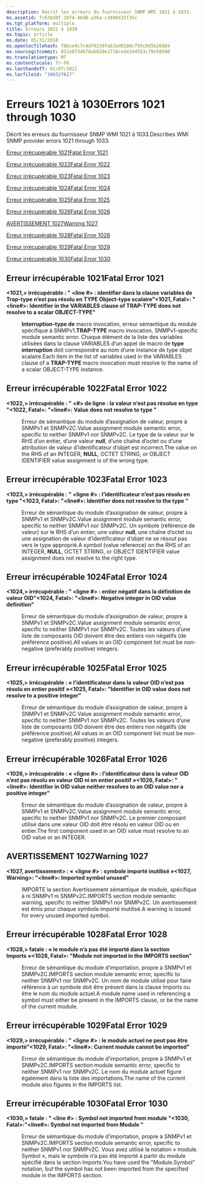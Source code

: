 ```yaml
---
description: Décrit les erreurs du fournisseur SNMP WMI 1021 à 1033.
ms.assetid: fc638d0f-20f4-46d0-a36a-c3898415f35c
ms.tgt_platform: multiple
title: Erreurs 1021 à 1030
ms.topic: article
ms.date: 05/31/2018
ms.openlocfilehash: f8bce9c7c4d70250fa63ad0100cf93c8d5b26984
ms.sourcegitcommit: 831e8f3db78ab820e1710cede244553c70e50500
ms.translationtype: MT
ms.contentlocale: fr-FR
ms.lasthandoff: 01/07/2021
ms.locfileid: "106527627"
---
```

# <a name="errors-1021-through-1030"></a><span data-ttu-id="b899a-103">Erreurs 1021 à 1030</span><span class="sxs-lookup"><span data-stu-id="b899a-103">Errors 1021 through 1030</span></span>

<span data-ttu-id="b899a-104">Décrit les erreurs du fournisseur SNMP WMI 1021 à 1033.</span><span class="sxs-lookup"><span data-stu-id="b899a-104">Describes WMI SNMP provider errors 1021 through 1033.</span></span>

[<span data-ttu-id="b899a-105">Erreur irrécupérable 1021</span><span class="sxs-lookup"><span data-stu-id="b899a-105">Fatal Error 1021</span></span>](#fatal-error-1021)

[<span data-ttu-id="b899a-106">Erreur irrécupérable 1022</span><span class="sxs-lookup"><span data-stu-id="b899a-106">Fatal Error 1022</span></span>](#fatal-error-1022)

[<span data-ttu-id="b899a-107">Erreur irrécupérable 1023</span><span class="sxs-lookup"><span data-stu-id="b899a-107">Fatal Error 1023</span></span>](#fatal-error-1023)

[<span data-ttu-id="b899a-108">Erreur irrécupérable 1024</span><span class="sxs-lookup"><span data-stu-id="b899a-108">Fatal Error 1024</span></span>](#fatal-error-1024)

[<span data-ttu-id="b899a-109">Erreur irrécupérable 1025</span><span class="sxs-lookup"><span data-stu-id="b899a-109">Fatal Error 1025</span></span>](#fatal-error-1025)

[<span data-ttu-id="b899a-110">Erreur irrécupérable 1026</span><span class="sxs-lookup"><span data-stu-id="b899a-110">Fatal Error 1026</span></span>](#fatal-error-1026)

[<span data-ttu-id="b899a-111">AVERTISSEMENT 1027</span><span class="sxs-lookup"><span data-stu-id="b899a-111">Warning 1027</span></span>](#warning-1027)

[<span data-ttu-id="b899a-112">Erreur irrécupérable 1028</span><span class="sxs-lookup"><span data-stu-id="b899a-112">Fatal Error 1028</span></span>](#fatal-error-1028)

[<span data-ttu-id="b899a-113">Erreur irrécupérable 1029</span><span class="sxs-lookup"><span data-stu-id="b899a-113">Fatal Error 1029</span></span>](#fatal-error-1029)

[<span data-ttu-id="b899a-114">Erreur irrécupérable 1030</span><span class="sxs-lookup"><span data-stu-id="b899a-114">Fatal Error 1030</span></span>](#fatal-error-1030)

## <a name="fatal-error-1021"></a><span data-ttu-id="b899a-115">Erreur irrécupérable 1021</span><span class="sxs-lookup"><span data-stu-id="b899a-115">Fatal Error 1021</span></span>

<dl> <dt>

<span data-ttu-id="b899a-116"><span id="_1021__Fatal_____fileName__line____Identifier__identifier__in_the_VARIABLES_clause_of_TRAP-TYPE_does_not_resolve_to_a_scalar_OBJECT-TYPE_"></span><span id="_1021__fatal_____filename__line____identifier__identifier__in_the_variables_clause_of_trap-type_does_not_resolve_to_a_scalar_object-type_"></span><span id="_1021__FATAL_____FILENAME__LINE____IDENTIFIER__IDENTIFIER__IN_THE_VARIABLES_CLAUSE_OF_TRAP-TYPE_DOES_NOT_RESOLVE_TO_A_SCALAR_OBJECT-TYPE_"></span>**<1021,> irrécupérable : " <fileName><line \#> : identifier <identifier> dans la clause variables de Trap-type n’est pas résolu en TYPE Object-type scalaire"**</span><span class="sxs-lookup"><span data-stu-id="b899a-116"><span id="_1021__Fatal_____fileName__line____Identifier__identifier__in_the_VARIABLES_clause_of_TRAP-TYPE_does_not_resolve_to_a_scalar_OBJECT-TYPE_"></span><span id="_1021__fatal_____filename__line____identifier__identifier__in_the_variables_clause_of_trap-type_does_not_resolve_to_a_scalar_object-type_"></span><span id="_1021__FATAL_____FILENAME__LINE____IDENTIFIER__IDENTIFIER__IN_THE_VARIABLES_CLAUSE_OF_TRAP-TYPE_DOES_NOT_RESOLVE_TO_A_SCALAR_OBJECT-TYPE_"></span>**<1021, Fatal>: "<fileName><line\#>: Identifier <identifier> in the VARIABLES clause of TRAP-TYPE does not resolve to a scalar OBJECT-TYPE"**</span></span>
</dt> <dd>

<span data-ttu-id="b899a-117">**Interruption-type de** macro invocation, erreur sémantique du module spécifique à SNMPv1.</span><span class="sxs-lookup"><span data-stu-id="b899a-117">**TRAP-TYPE** macro invocation, SNMPv1-specific module semantic error.</span></span> <span data-ttu-id="b899a-118">Chaque élément de la liste des variables utilisées dans la clause VARIABLES d’un appel de macro de **type interruption** doit correspondre au nom d’une instance de type objet scalaire.</span><span class="sxs-lookup"><span data-stu-id="b899a-118">Each item in the list of variables used in the VARIABLES clause of a **TRAP-TYPE** macro invocation must resolve to the name of a scalar OBJECT-TYPE instance.</span></span>

</dd> </dl>

## <a name="fatal-error-1022"></a><span data-ttu-id="b899a-119">Erreur irrécupérable 1022</span><span class="sxs-lookup"><span data-stu-id="b899a-119">Fatal Error 1022</span></span>

<dl> <dt>

<span data-ttu-id="b899a-120"><span id="_1022__Fatal_____fileName__line____Value_does_not_resolve_to_type__type__"></span><span id="_1022__fatal_____filename__line____value_does_not_resolve_to_type__type__"></span><span id="_1022__FATAL_____FILENAME__LINE____VALUE_DOES_NOT_RESOLVE_TO_TYPE__TYPE__"></span>**<1022,> irrécupérable : " <fileName><\#> de ligne : la valeur n’est pas résolue en type <type> "**</span><span class="sxs-lookup"><span data-stu-id="b899a-120"><span id="_1022__Fatal_____fileName__line____Value_does_not_resolve_to_type__type__"></span><span id="_1022__fatal_____filename__line____value_does_not_resolve_to_type__type__"></span><span id="_1022__FATAL_____FILENAME__LINE____VALUE_DOES_NOT_RESOLVE_TO_TYPE__TYPE__"></span>**<1022, Fatal>: "<fileName><line\#>: Value does not resolve to type <type>"**</span></span>
</dt> <dd>

<span data-ttu-id="b899a-121">Erreur de sémantique du module d’assignation de valeur, propre à SNMPv1 et SNMPv2C.</span><span class="sxs-lookup"><span data-stu-id="b899a-121">Value assignment module semantic error, specific to neither SNMPv1 nor SNMPv2C.</span></span> <span data-ttu-id="b899a-122">Le type de la valeur sur le RHS d’un entier, d’une valeur **null**, d’une chaîne d’octet ou d’une attribution de valeur d’identificateur d’objet est incorrect.</span><span class="sxs-lookup"><span data-stu-id="b899a-122">The value on the RHS of an INTEGER, **NULL**, OCTET STRING, or OBJECT IDENTIFIER value assignment is of the wrong type.</span></span>

</dd> </dl>

## <a name="fatal-error-1023"></a><span data-ttu-id="b899a-123">Erreur irrécupérable 1023</span><span class="sxs-lookup"><span data-stu-id="b899a-123">Fatal Error 1023</span></span>

<dl> <dt>

<span data-ttu-id="b899a-124"><span id="_1023__Fatal_____fileName__line____Identifier__identifier__does_not_resolve_to_the_type__identifier__"></span><span id="_1023__fatal_____filename__line____identifier__identifier__does_not_resolve_to_the_type__identifier__"></span><span id="_1023__FATAL_____FILENAME__LINE____IDENTIFIER__IDENTIFIER__DOES_NOT_RESOLVE_TO_THE_TYPE__IDENTIFIER__"></span>**<1023,> irrécupérable : " <fileName><ligne \#> : l’identificateur <identifier> n’est pas résolu en type <identifier> "**</span><span class="sxs-lookup"><span data-stu-id="b899a-124"><span id="_1023__Fatal_____fileName__line____Identifier__identifier__does_not_resolve_to_the_type__identifier__"></span><span id="_1023__fatal_____filename__line____identifier__identifier__does_not_resolve_to_the_type__identifier__"></span><span id="_1023__FATAL_____FILENAME__LINE____IDENTIFIER__IDENTIFIER__DOES_NOT_RESOLVE_TO_THE_TYPE__IDENTIFIER__"></span>**<1023, Fatal>: "<fileName><line\#>: Identifier <identifier> does not resolve to the type <identifier>"**</span></span>
</dt> <dd>

<span data-ttu-id="b899a-125">Erreur de sémantique du module d’assignation de valeur, propre à SNMPv1 et SNMPv2C.</span><span class="sxs-lookup"><span data-stu-id="b899a-125">Value assignment module semantic error, specific to neither SNMPv1 nor SNMPv2C.</span></span> <span data-ttu-id="b899a-126">Un symbole (référence de valeur) sur le RHS d’un entier, une valeur **null**, une chaîne d’octet ou une assignation de valeur d’identificateur d’objet ne se résout pas vers le type approprié.</span><span class="sxs-lookup"><span data-stu-id="b899a-126">A symbol (value reference) on the RHS of an INTEGER, **NULL**, OCTET STRING, or OBJECT IDENTIFIER value assignment does not resolve to the right type.</span></span>

</dd> </dl>

## <a name="fatal-error-1024"></a><span data-ttu-id="b899a-127">Erreur irrécupérable 1024</span><span class="sxs-lookup"><span data-stu-id="b899a-127">Fatal Error 1024</span></span>

<dl> <dt>

<span data-ttu-id="b899a-128"><span id="_1024__Fatal_____fileName__line____Negative_integer_in_OID_value_definition_"></span><span id="_1024__fatal_____filename__line____negative_integer_in_oid_value_definition_"></span><span id="_1024__FATAL_____FILENAME__LINE____NEGATIVE_INTEGER_IN_OID_VALUE_DEFINITION_"></span>**<1024,> irrécupérable : " <fileName><ligne \#> : entier négatif dans la définition de valeur OID"**</span><span class="sxs-lookup"><span data-stu-id="b899a-128"><span id="_1024__Fatal_____fileName__line____Negative_integer_in_OID_value_definition_"></span><span id="_1024__fatal_____filename__line____negative_integer_in_oid_value_definition_"></span><span id="_1024__FATAL_____FILENAME__LINE____NEGATIVE_INTEGER_IN_OID_VALUE_DEFINITION_"></span>**<1024, Fatal>: "<fileName><line\#>: Negative integer in OID value definition"**</span></span>
</dt> <dd>

<span data-ttu-id="b899a-129">Erreur de sémantique du module d’assignation de valeur, propre à SNMPv1 et SNMPv2C.</span><span class="sxs-lookup"><span data-stu-id="b899a-129">Value assignment module semantic error, specific to neither SNMPv1 nor SNMPv2C.</span></span> <span data-ttu-id="b899a-130">Toutes les valeurs d’une liste de composants OID doivent être des entiers non négatifs (de préférence positive).</span><span class="sxs-lookup"><span data-stu-id="b899a-130">All values in an OID component list must be non-negative (preferably positive) integers.</span></span>

</dd> </dl>

## <a name="fatal-error-1025"></a><span data-ttu-id="b899a-131">Erreur irrécupérable 1025</span><span class="sxs-lookup"><span data-stu-id="b899a-131">Fatal Error 1025</span></span>

<dl> <dt>

<span data-ttu-id="b899a-132"><span id="_1025__Fatal____Identifier__identifier__in_OID_value_does_not_resolve_to_a_positive_integer_"></span><span id="_1025__fatal____identifier__identifier__in_oid_value_does_not_resolve_to_a_positive_integer_"></span><span id="_1025__FATAL____IDENTIFIER__IDENTIFIER__IN_OID_VALUE_DOES_NOT_RESOLVE_TO_A_POSITIVE_INTEGER_"></span>**<1025,> irrécupérable : « l’identificateur <identifier> dans la valeur OID n’est pas résolu en entier positif »**</span><span class="sxs-lookup"><span data-stu-id="b899a-132"><span id="_1025__Fatal____Identifier__identifier__in_OID_value_does_not_resolve_to_a_positive_integer_"></span><span id="_1025__fatal____identifier__identifier__in_oid_value_does_not_resolve_to_a_positive_integer_"></span><span id="_1025__FATAL____IDENTIFIER__IDENTIFIER__IN_OID_VALUE_DOES_NOT_RESOLVE_TO_A_POSITIVE_INTEGER_"></span>**<1025, Fatal>: "Identifier <identifier> in OID value does not resolve to a positive integer"**</span></span>
</dt> <dd>

<span data-ttu-id="b899a-133">Erreur de sémantique du module d’assignation de valeur, propre à SNMPv1 et SNMPv2C.</span><span class="sxs-lookup"><span data-stu-id="b899a-133">Value assignment module semantic error, specific to neither SNMPv1 nor SNMPv2C.</span></span> <span data-ttu-id="b899a-134">Toutes les valeurs d’une liste de composants OID doivent être des entiers non négatifs (de préférence positive).</span><span class="sxs-lookup"><span data-stu-id="b899a-134">All values in an OID component list must be non-negative (preferably positive) integers.</span></span>

</dd> </dl>

## <a name="fatal-error-1026"></a><span data-ttu-id="b899a-135">Erreur irrécupérable 1026</span><span class="sxs-lookup"><span data-stu-id="b899a-135">Fatal Error 1026</span></span>

<dl> <dt>

<span data-ttu-id="b899a-136"><span id="_1026__Fatal_____fileName__line____Identifier__identifier__in_OID_value_neither_resolves_to_an_OID_value_nor_a_positive_integer_"></span><span id="_1026__fatal_____filename__line____identifier__identifier__in_oid_value_neither_resolves_to_an_oid_value_nor_a_positive_integer_"></span><span id="_1026__FATAL_____FILENAME__LINE____IDENTIFIER__IDENTIFIER__IN_OID_VALUE_NEITHER_RESOLVES_TO_AN_OID_VALUE_NOR_A_POSITIVE_INTEGER_"></span>**<1026,> irrécupérable : « <fileName><ligne \#> : l’identificateur <identifier> dans la valeur OID n’est pas résolu en valeur OID ni en entier positif »**</span><span class="sxs-lookup"><span data-stu-id="b899a-136"><span id="_1026__Fatal_____fileName__line____Identifier__identifier__in_OID_value_neither_resolves_to_an_OID_value_nor_a_positive_integer_"></span><span id="_1026__fatal_____filename__line____identifier__identifier__in_oid_value_neither_resolves_to_an_oid_value_nor_a_positive_integer_"></span><span id="_1026__FATAL_____FILENAME__LINE____IDENTIFIER__IDENTIFIER__IN_OID_VALUE_NEITHER_RESOLVES_TO_AN_OID_VALUE_NOR_A_POSITIVE_INTEGER_"></span>**<1026, Fatal>: "<fileName><line\#>: Identifier <identifier> in OID value neither resolves to an OID value nor a positive integer"**</span></span>
</dt> <dd>

<span data-ttu-id="b899a-137">Erreur de sémantique du module d’assignation de valeur, propre à SNMPv1 et SNMPv2C.</span><span class="sxs-lookup"><span data-stu-id="b899a-137">Value assignment module semantic error, specific to neither SNMPv1 nor SNMPv2C.</span></span> <span data-ttu-id="b899a-138">Le premier composant utilisé dans une valeur OID doit être résolu en valeur OID ou en entier.</span><span class="sxs-lookup"><span data-stu-id="b899a-138">The first component used in an OID value must resolve to an OID value or an INTEGER.</span></span>

</dd> </dl>

## <a name="warning-1027"></a><span data-ttu-id="b899a-139">AVERTISSEMENT 1027</span><span class="sxs-lookup"><span data-stu-id="b899a-139">Warning 1027</span></span>

<dl> <dt>

<span data-ttu-id="b899a-140"><span id="_1027__Warning_____fileName__line____Imported_symbol__identifier__unused_"></span><span id="_1027__warning_____filename__line____imported_symbol__identifier__unused_"></span><span id="_1027__WARNING_____FILENAME__LINE____IMPORTED_SYMBOL__IDENTIFIER__UNUSED_"></span>**<1027, avertissement> : « <fileName><ligne \#> : symbole importé <identifier> inutilisé »**</span><span class="sxs-lookup"><span data-stu-id="b899a-140"><span id="_1027__Warning_____fileName__line____Imported_symbol__identifier__unused_"></span><span id="_1027__warning_____filename__line____imported_symbol__identifier__unused_"></span><span id="_1027__WARNING_____FILENAME__LINE____IMPORTED_SYMBOL__IDENTIFIER__UNUSED_"></span>**<1027, Warning>: "<fileName><line\#>: Imported symbol <identifier> unused"**</span></span>
</dt> <dd>

<span data-ttu-id="b899a-141">IMPORTE la section Avertissement sémantique de module, spécifique à ni SNMPv1 ni SNMPv2C.</span><span class="sxs-lookup"><span data-stu-id="b899a-141">IMPORTS section module semantic warning, specific to neither SNMPv1 nor SNMPv2C.</span></span> <span data-ttu-id="b899a-142">Un avertissement est émis pour chaque symbole importé inutilisé.</span><span class="sxs-lookup"><span data-stu-id="b899a-142">A warning is issued for every unused imported symbol.</span></span>

</dd> </dl>

## <a name="fatal-error-1028"></a><span data-ttu-id="b899a-143">Erreur irrécupérable 1028</span><span class="sxs-lookup"><span data-stu-id="b899a-143">Fatal Error 1028</span></span>

<dl> <dt>

<span data-ttu-id="b899a-144"><span id="_1028__Fatal____Module__identifier__not_imported_in_the_IMPORTS_section_"></span><span id="_1028__fatal____module__identifier__not_imported_in_the_imports_section_"></span><span id="_1028__FATAL____MODULE__IDENTIFIER__NOT_IMPORTED_IN_THE_IMPORTS_SECTION_"></span>**<1028,> fatale : « <identifier> le module n’a pas été importé dans la section Imports »**</span><span class="sxs-lookup"><span data-stu-id="b899a-144"><span id="_1028__Fatal____Module__identifier__not_imported_in_the_IMPORTS_section_"></span><span id="_1028__fatal____module__identifier__not_imported_in_the_imports_section_"></span><span id="_1028__FATAL____MODULE__IDENTIFIER__NOT_IMPORTED_IN_THE_IMPORTS_SECTION_"></span>**<1028, Fatal>: "Module <identifier> not imported in the IMPORTS section"**</span></span>
</dt> <dd>

<span data-ttu-id="b899a-145">Erreur de sémantique du module d’importation, propre à SNMPv1 et SNMPv2C.</span><span class="sxs-lookup"><span data-stu-id="b899a-145">IMPORTS section module semantic error, specific to neither SNMPv1 nor SNMPv2C.</span></span> <span data-ttu-id="b899a-146">Un nom de module utilisé pour faire référence à un symbole doit être présent dans la clause Imports ou être le nom du module actuel.</span><span class="sxs-lookup"><span data-stu-id="b899a-146">A module name used in referencing a symbol must either be present in the IMPORTS clause, or be the name of the current module.</span></span>

</dd> </dl>

## <a name="fatal-error-1029"></a><span data-ttu-id="b899a-147">Erreur irrécupérable 1029</span><span class="sxs-lookup"><span data-stu-id="b899a-147">Fatal Error 1029</span></span>

<dl> <dt>

<span data-ttu-id="b899a-148"><span id="_1029__Fatal_____fileName__line____Current_module__identifier__cannot_be_imported_"></span><span id="_1029__fatal_____filename__line____current_module__identifier__cannot_be_imported_"></span><span id="_1029__FATAL_____FILENAME__LINE____CURRENT_MODULE__IDENTIFIER__CANNOT_BE_IMPORTED_"></span>**<1029,> irrécupérable : " <fileName><ligne \#> : le module actuel <identifier> ne peut pas être importé"**</span><span class="sxs-lookup"><span data-stu-id="b899a-148"><span id="_1029__Fatal_____fileName__line____Current_module__identifier__cannot_be_imported_"></span><span id="_1029__fatal_____filename__line____current_module__identifier__cannot_be_imported_"></span><span id="_1029__FATAL_____FILENAME__LINE____CURRENT_MODULE__IDENTIFIER__CANNOT_BE_IMPORTED_"></span>**<1029, Fatal>: "<fileName><line\#>: Current module <identifier> cannot be imported"**</span></span>
</dt> <dd>

<span data-ttu-id="b899a-149">Erreur de sémantique du module d’importation, propre à SNMPv1 et SNMPv2C.</span><span class="sxs-lookup"><span data-stu-id="b899a-149">IMPORTS section module semantic error, specific to neither SNMPv1 nor SNMPv2C.</span></span> <span data-ttu-id="b899a-150">Le nom du module actuel figure également dans la liste des importations.</span><span class="sxs-lookup"><span data-stu-id="b899a-150">The name of the current module also figures in the IMPORTS list.</span></span>

</dd> </dl>

## <a name="fatal-error-1030"></a><span data-ttu-id="b899a-151">Erreur irrécupérable 1030</span><span class="sxs-lookup"><span data-stu-id="b899a-151">Fatal Error 1030</span></span>

<dl> <dt>

<span data-ttu-id="b899a-152"><span id="_1030__Fatal____fileName__line____Symbol__identifier__not_imported_from_Module__identifier__"></span><span id="_1030__fatal____filename__line____symbol__identifier__not_imported_from_module__identifier__"></span><span id="_1030__FATAL____FILENAME__LINE____SYMBOL__IDENTIFIER__NOT_IMPORTED_FROM_MODULE__IDENTIFIER__"></span>**<1030,> fatale : " <fileName><line \#> : Symbol <identifier> not imported from module <identifier> "**</span><span class="sxs-lookup"><span data-stu-id="b899a-152"><span id="_1030__Fatal____fileName__line____Symbol__identifier__not_imported_from_Module__identifier__"></span><span id="_1030__fatal____filename__line____symbol__identifier__not_imported_from_module__identifier__"></span><span id="_1030__FATAL____FILENAME__LINE____SYMBOL__IDENTIFIER__NOT_IMPORTED_FROM_MODULE__IDENTIFIER__"></span>**<1030, Fatal>:"<fileName><line\#>: Symbol <identifier> not imported from Module <identifier>"**</span></span>
</dt> <dd>

<span data-ttu-id="b899a-153">Erreur de sémantique du module d’importation, propre à SNMPv1 et SNMPv2C.</span><span class="sxs-lookup"><span data-stu-id="b899a-153">IMPORTS section module semantic error, specific to neither SNMPv1 nor SNMPv2C.</span></span> <span data-ttu-id="b899a-154">Vous avez utilisé la notation « module. Symbol », mais le symbole n’a pas été importé à partir du module spécifié dans la section Imports.</span><span class="sxs-lookup"><span data-stu-id="b899a-154">You have used the "Module.Symbol" notation, but the symbol has not been imported from the specified module in the IMPORTS section.</span></span>

</dd> </dl>

 

 



